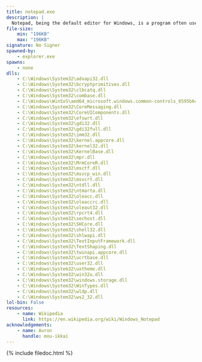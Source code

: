 ```yaml
---
title: notepad.exe
description: |
  Notepad, being the default editor for Windows, is a program often used on a day to day basis for common users. Notepad allows Custom Fonts, Font Styles, and Font Sizes.
file-size:
    min: "196KB"
    max: "196KB"
signature: No Signer
spawned-by:
    - explorer.exe
spawns:
    - none
dlls:
    - C:\Windows\System32\advapi32.dll
    - C:\Windows\System32\bcryptprimitives.dll
    - C:\Windows\System32\clbcatq.dll
    - C:\Windows\System32\combase.dll
    - C:\Windows\WinSxS\amd64_microsoft.windows.common-controls_6595b64144ccf1df_6.0.19041.1110_none_60b5254171f9507e\comctl32.dll
    - C:\Windows\System32\CoreMessaging.dll
    - C:\Windows\System32\CoreUIComponents.dll
    - C:\Windows\System32\efswrt.dll
    - C:\Windows\System32\gdi32.dll
    - C:\Windows\System32\gdi32full.dll
    - C:\Windows\System32\imm32.dll
    - C:\Windows\System32\kernel.appcore.dll
    - C:\Windows\System32\kernel32.dll
    - C:\Windows\System32\KernelBase.dll
    - C:\Windows\System32\mpr.dll
    - C:\Windows\System32\MrmCoreR.dll
    - C:\Windows\System32\msctf.dll
    - C:\Windows\System32\msvcp_win.dll
    - C:\Windows\System32\msvcrt.dll
    - C:\Windows\System32\ntdll.dll
    - C:\Windows\System32\ntmarta.dll
    - C:\Windows\System32\oleacc.dll
    - C:\Windows\System32\oleaccrc.dll
    - C:\Windows\System32\oleaut32.dll
    - C:\Windows\System32\rpcrt4.dll
    - C:\Windows\System32\sechost.dll
    - C:\Windows\System32\SHCore.dll
    - C:\Windows\System32\shell32.dll
    - C:\Windows\System32\shlwapi.dll
    - C:\Windows\System32\TextInputFramework.dll
    - C:\Windows\System32\TextShaping.dll
    - C:\Windows\System32\twinapi.appcore.dll
    - C:\Windows\System32\ucrtbase.dll
    - C:\Windows\System32\user32.dll
    - C:\Windows\System32\uxtheme.dll
    - C:\Windows\System32\win32u.dll
    - C:\Windows\System32\windows.storage.dll
    - C:\Windows\System32\WinTypes.dll
    - C:\Windows\System32\wldp.dll
    - C:\Windows\System32\ws2_32.dll
lol-bin: False
resources:
    - name: Wikipedia
      link: https://en.wikipedia.org/wiki/Windows_Notepad
acknowledgements:
    - name: Auron
      handle: mou-ikkai
---
```


{% include filedoc.html %}
